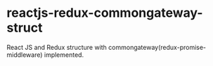# reactjs-redux-commongateway-struct
React JS and Redux structure with commongateway(redux-promise-middleware) implemented.
